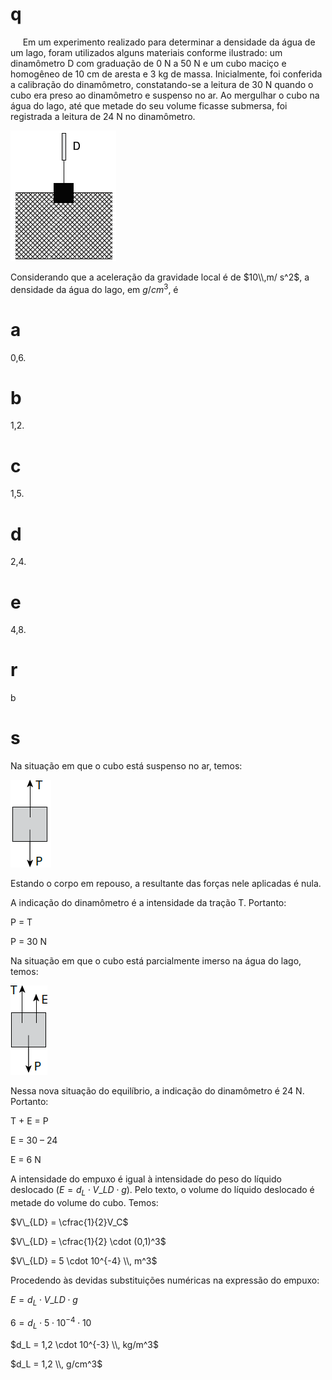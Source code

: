 # q
     Em um experimento realizado para determinar a densidade da água de um lago, foram utilizados alguns materiais conforme ilustrado: um dinamômetro D com graduação de 0 N a 50 N e um cubo maciço e homogêneo de 10 cm de aresta e 3 kg de massa. Inicialmente, foi conferida a calibração do dinamômetro, constatando-se a leitura de 30 N quando o cubo era preso ao dinamômetro e suspenso no ar. Ao mergulhar o cubo na água do lago, até que metade do seu volume ficasse submersa, foi registrada a leitura de 24 N no dinamômetro.

![](d8172dc8-369f-8481-3a5a-dc1b33448bda.png)

Considerando que a aceleração da gravidade local é de $10\\,m/ s^2$, a densidade da água do lago, em $g/cm^3$, é

# a
0,6.

# b
1,2.

# c
1,5.

# d
2,4.

# e
4,8.

# r
b

# s
Na situação em que o cubo está suspenso no ar, temos:

![](8817b168-6e2e-c7f3-28fa-e4dfc6c176df.png)

Estando o corpo em repouso, a resultante das forças nele aplicadas é nula.

A indicação do dinamômetro é a intensidade da tração T. Portanto:

P = T

P = 30 N

Na situação em que o cubo está parcialmente imerso na água do lago, temos:

![](c79c5ee3-aaf4-a70b-6ff3-bb10b85a789e.png)

Nessa nova situação do equilíbrio, a indicação do dinamômetro é 24 N. Portanto:

T + E = P

E = 30 – 24

E = 6 N

A intensidade do empuxo é igual à intensidade do peso do líquido deslocado ($E = d_L \cdot V\_{LD} \cdot g$). Pelo texto, o volume do líquido deslocado é metade do volume do cubo. Temos:

$V\_{LD} = \cfrac{1}{2}V_C$

$V\_{LD} = \cfrac{1}{2} \cdot (0,1)^3$

$V\_{LD} = 5 \cdot 10^{-4} \\, m^3$

Procedendo às devidas substituições numéricas na expressão do empuxo:

$E = d_L \cdot V\_{LD} \cdot g$

$6 = d_L \cdot 5 \cdot 10^{-4} \cdot 10$

$d_L = 1,2 \cdot 10^{-3} \\, kg/m^3$

$d_L = 1,2 \\, g/cm^3$
